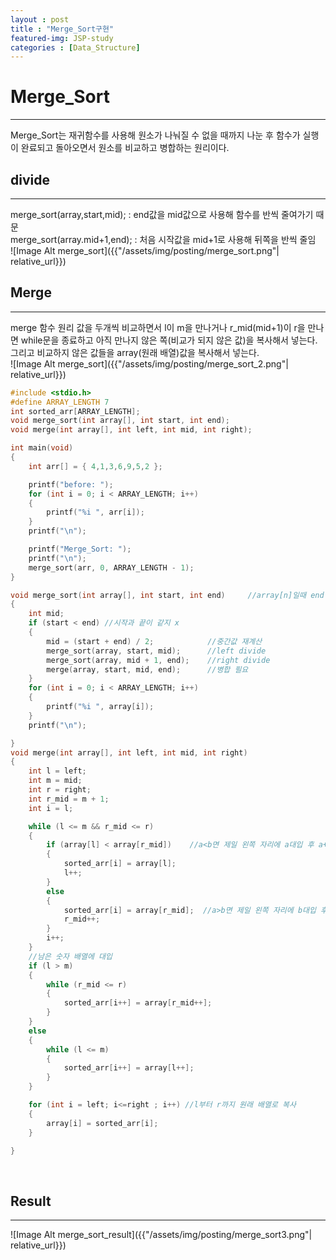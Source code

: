 ```yaml
---
layout : post
title : "Merge_Sort구현"
featured-img: JSP-study
categories : [Data_Structure]
---
```

# Merge_Sort
---
Merge_Sort는 재귀함수를 사용해 원소가 나눠질 수 없을 때까지 나눈 후 함수가 실행이 완료되고 돌아오면서 원소를 비교하고 병합하는 원리이다.  <br>
## divide
---
merge_sort(array,start,mid); : end값을 mid값으로 사용해 함수를 반씩 줄여가기 때문  
merge_sort(array.mid+1,end); : 처음 시작값을 mid+1로 사용해 뒤쪽을 반씩 줄임  
![Image Alt merge_sort]({{"/assets/img/posting/merge_sort.png"| relative_url}})   <br>

## Merge
---
merge 함수 원리
값을 두개씩 비교하면서 l이 m을 만나거나 r_mid(mid+1)이 r을 만나면 while문을 종료하고
아직 만나지 않은 쪽(비교가 되지 않은 값)을 복사해서 넣는다.  
그리고 비교하지 않은 값들을 array(원래 배열)값을 복사해서 넣는다.  
![Image Alt merge_sort]({{"/assets/img/posting/merge_sort_2.png"| relative_url}})   <br>

```c++
#include <stdio.h>
#define ARRAY_LENGTH 7
int sorted_arr[ARRAY_LENGTH];
void merge_sort(int array[], int start, int end);
void merge(int array[], int left, int mid, int right);

int main(void) 
{
    int arr[] = { 4,1,3,6,9,5,2 };

    printf("before: ");
    for (int i = 0; i < ARRAY_LENGTH; i++)
    {
        printf("%i ", arr[i]);
    }
    printf("\n");

    printf("Merge_Sort: ");
    printf("\n");
    merge_sort(arr, 0, ARRAY_LENGTH - 1);
}

void merge_sort(int array[], int start, int end)     //array[n]일때 end = n-1
{
    int mid;
    if (start < end) //시작과 끝이 같지 x
    {
        mid = (start + end) / 2;            //중간값 재계산
        merge_sort(array, start, mid);      //left divide
        merge_sort(array, mid + 1, end);    //right divide
        merge(array, start, mid, end);      //병합 필요
    }
    for (int i = 0; i < ARRAY_LENGTH; i++)
    {
        printf("%i ", array[i]);
    }
    printf("\n");

}
void merge(int array[], int left, int mid, int right) 
{   
    int l = left;
    int m = mid;
    int r = right;
    int r_mid = m + 1;
    int i = l;

    while (l <= m && r_mid <= r)
    {
        if (array[l] < array[r_mid])    //a<b면 제일 왼쪽 자리에 a대입 후 a++
        {
            sorted_arr[i] = array[l];
            l++;
        }
        else
        {
            sorted_arr[i] = array[r_mid];  //a>b면 제일 왼쪽 자리에 b대입 후 b++ 
            r_mid++;
        }
        i++;
    }
    //남은 숫자 배열에 대입
    if (l > m)
    {
        while (r_mid <= r)
        {
            sorted_arr[i++] = array[r_mid++];
        }
    }
    else 
    {
        while (l <= m)
        {
            sorted_arr[i++] = array[l++];
        }
    }

    for (int i = left; i<=right ; i++) //l부터 r까지 원래 배열로 복사
    {
        array[i] = sorted_arr[i];
    }

}

```  
<br>

## Result
---
![Image Alt merge_sort_result]({{"/assets/img/posting/merge_sort3.png"| relative_url}})   <br>